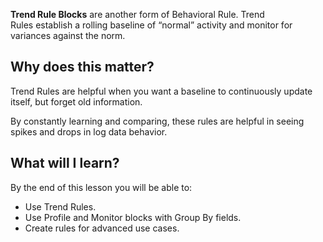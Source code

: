 
**Trend Rule Blocks** are another form of Behavioral Rule. Trend Rules establish a rolling baseline of “normal” activity and monitor for variances against the norm.

## Why does this matter?

Trend Rules are helpful when you want a baseline to continuously update itself, but forget old information. 

By constantly learning and comparing, these rules are helpful in seeing spikes and drops in log data behavior.


## What will I learn?

By the end of this lesson you will be able to:

- Use Trend Rules.
- Use Profile and Monitor blocks with Group By fields.
- Create rules for advanced use cases.

